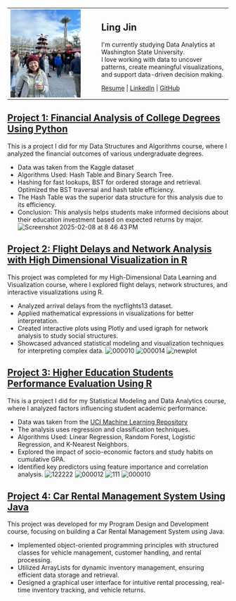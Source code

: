 <table>
  <tr>
    <td width="180">
      <div style="width:160px; height:200px; overflow: hidden;">
        <img src="IMG_9900.png" alt="Ling Jin" width="160" height="200" style="border-radius: 0 !important; border: none; object-fit: cover; display: block;" />
      </div>
    </td>
    <td style="vertical-align: top; padding-left: 20px;">
      <h2>Ling Jin</h2>
      <p>
        I'm currently studying Data Analytics at Washington State University.<br>
        I love working with data to uncover patterns, create meaningful visualizations, and support data-driven decision making.
      </p>
      <p>
        <a href="Resume.pdf" target="_blank">Resume</a> |
        <a href="https://www.linkedin.com/in/lingjin0913/" target="_blank">LinkedIn</a> |
        <a href="https://github.com/lingjin0725" target="_blank">GitHub</a>
      </p>
    </td>
  </tr>
</table>







## [Project 1: Financial Analysis of College Degrees Using Python](https://github.com/lingjin0725/Python)

This is a project I did for my Data Structures and Algorithms course, where I analyzed the financial outcomes of various undergraduate degrees.  

- Data was taken from the Kaggle dataset 
- Algorithms Used: Hash Table and Binary Search Tree.
- Hashing for fast lookups, BST for ordered storage and retrieval. Optimized the BST traversal and hash table efficiency.
- The Hash Table was the superior data structure for this analysis due to its efficiency.
- Conclusion: This analysis helps students make informed decisions about their education investment based on expected returns by major.  
![Screenshot 2025-02-08 at 8 46 43 PM](https://github.com/user-attachments/assets/d4282b7b-a1ba-4112-8dbd-cd5d4015229f)

## [Project 2: Flight Delays and Network Analysis with High Dimensional Visualization in R](https://github.com/lingjin0725/nycflights13)

This project was completed for my High-Dimensional Data Learning and Visualization course, where I explored flight delays, network structures, and interactive visualizations using R. 
- Analyzed arrival delays from the nycflights13 dataset.
- Applied mathematical expressions in visualizations for better interpretation.
- Created interactive plots using Plotly and used igraph for network analysis to study social structures.
- Showcased advanced statistical modeling and visualization techniques for interpreting complex data.
![000010](https://github.com/user-attachments/assets/9c3bd060-5849-47d0-a316-01a423566341)
![000014](https://github.com/user-attachments/assets/bd5b29f7-a38b-452b-8ba9-a189877e183e)
![newplot](https://github.com/user-attachments/assets/f0b5d0ef-758f-4b94-a901-c66e6a8dd536)


## [Project 3: Higher Education Students Performance Evaluation Using R](https://github.com/lingjin0725/R)

This is a project I did for my Statistical Modeling and Data Analytics course, where I analyzed factors influencing student academic performance.  

- Data was taken from the [UCI Machine Learning Repository](https://archive.ics.uci.edu/dataset/856/higher+education+students+performance+evaluation)
- The analysis uses regression and classification techniques. 
- Algorithms Used: Linear Regression, Random Forest, Logistic Regression, and K-Nearest Neighbors.  
- Explored the impact of socio-economic factors and study habits on cumulative GPA.
- Identified key predictors using feature importance and correlation analysis.
![122222](https://github.com/user-attachments/assets/5a9c7d91-5b41-406e-a1f1-11961732b75f)
![000012](https://github.com/user-attachments/assets/abf7c6f3-1d8e-4fd0-bedf-fb4af7a9d071)
![111](https://github.com/user-attachments/assets/87f405a2-73d6-4e67-9679-cc1b84545c2e)
![000010](https://github.com/user-attachments/assets/cd9979e2-624d-432c-a26a-b057f53472db)


## [Project 4: Car Rental Management System Using Java](https://github.com/lingjin0725/Java)

This project was developed for my Program Design and Development course, focusing on building a Car Rental Management System using Java.  

- Implemented object-oriented programming principles with structured classes for vehicle management, customer handling, and rental processing.  
- Utilized ArrayLists for dynamic inventory management, ensuring efficient data storage and retrieval.  
- Designed a graphical user interface for intuitive rental processing, real-time inventory tracking, and vehicle returns.  







